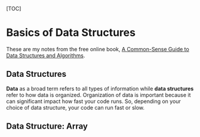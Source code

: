 [TOC]



# Basics of Data Structures 

These are my notes from the free online book, [A Common-Sense Guide to Data Structures and Algorithms](https://medium.com/pragmatic-programmers/table-of-contents-323f1846e259). 

## Data Structures

**Data** as a broad term refers to all types of information while **data structures** refer to how data is organized. Organization of data is important because it can significant impact how fast your code runs. So, depending on your choice of data structure, your code can run fast or slow. 

## Data Structure: Array

